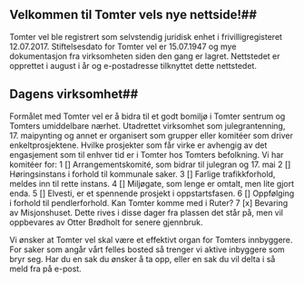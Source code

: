## Velkommen til Tomter vels nye nettside!##

Tomter vel ble registrert som selvstendig juridisk enhet i frivilligregisteret 12.07.2017. Stiftelsesdato for Tomter vel er 15.07.1947 og mye dokumentasjon fra virksomheten siden den gang er lagret.  Nettstedet er opprettet i august i år og e-postadresse tilknyttet dette nettstedet. 

## Dagens virksomhet##
Formålet med Tomter vel er å bidra til et godt bomiljø i Tomter sentrum og Tomters umiddelbare nærhet. Utadrettet virksomhet som julegrantenning, 17. maipynting og annet er organisert som grupper eller komitéer som driver enkeltprosjektene. Hvilke prosjekter som får virke er avhengig av det engasjement som til enhver tid er i Tomter hos Tomters befolkning. 
Vi har komitéer for:
1 [] Arrangementskomité, som bidrar til julegran og 17. mai
2 [] Høringsinstans i forhold til kommunale saker. 
3 [] Farlige trafikkforhold, meldes inn til rette instans.
4 [] Miljøgate, som lenge er omtalt, men lite gjort enda.
5 [] Elvesti, er et spennende prosjekt i oppstartsfasen.
6 [] Oppfølging i forhold til pendlerforhold. Kan Tomter komme med i Ruter?
7 [x] Bevaring av Misjonshuset. Dette rives i disse dager fra plassen det står på, men vil oppbevares av Otter Brødholt for senere gjennbruk.

Vi ønsker at Tomter vel skal være et effektivt organ for Tomters innbyggere. For saker som angår vårt felles bosted så trenger vi aktive inbyggere som bryr seg. Har du en sak du ønsker å ta opp, eller en sak du vil delta i så meld fra på e-post. 

